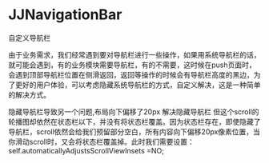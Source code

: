# JJNavigationBar
自定义导航栏

由于业务需求，我们经常遇到要对导航栏进行一些操作，如果用系统导航栏的话，就可能会遇到，有的业务模块需要导航栏，有的不需要，这时候在push页面时，会遇到顶部导航栏位置在侧滑返回，返回等操作的时候会有导航栏高度的黑边，为了更好的用户体验，可以考虑隐藏系统导航栏的方式，自定义解决，这是一种简单的解决方式。

隐藏导航栏导致另一个问题,布局向下偏移了20px
解决隐藏导航栏
但这个scroll的轮播图却依然在状态栏以下，并没有将状态栏覆盖。因为状态栏存在，即使隐藏了导航栏，scroll依然会给我们预留部分空白，所有内容向下偏移20px像素位置，当你滑动scroll时，又会将状态栏覆盖掉。此时我们需要设置：
self.automaticallyAdjustsScrollViewInsets =NO;
